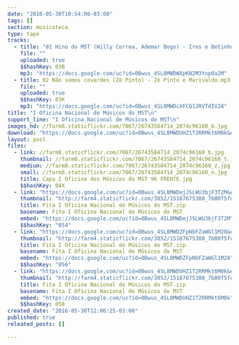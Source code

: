 ```yaml
---
date: "2016-05-30T10:54:06-03:00"
tags: []
section: musicoteca
type: tape
tracks:
  - title: "01 Hino do MST (Willy Correa, Ademar Bogo) - Ires e Betinho.mp3"
    file: ""
    uploaded: true
    $$hashKey: 03B
    mp3: "https://docs.google.com/uc?id=0Bwus_4SL8MWDWXpKN2M3Ynp0a2M"
  - title: 02 Não somos covardes (Zé Pinto) - Zé Pinto e Marivaldo.mp3
    file: ""
    uploaded: true
    $$hashKey: 03K
    mp3: "https://docs.google.com/uc?id=0Bwus_4SL8MWDcXFCQ1JRVTdIV28"
title: "I Oficina Nacional de Músicos do MST\n"
support_line: "I Oficina Nacional de Músicos do MST\n"
images_hd: //farm8.staticflickr.com/7067/26743584714_2074c96160_b.jpg
download: "https://docs.google.com/uc?id=0Bwus_4SL8MWDUHZ1T2RRMkt6M0k&export=download"
layout: post
files:
  - link: //farm8.staticflickr.com/7067/26743584714_2074c96160_b.jpg
    thumbnail: //farm8.staticflickr.com/7067/26743584714_2074c96160_t.jpg
    medium: //farm8.staticflickr.com/7067/26743584714_2074c96160_z.jpg
    small: //farm8.staticflickr.com/7067/26743584714_2074c96160_n.jpg
    title: Capa I Oficina dos Músicos do MST 96 FRENTE.jpg
    $$hashKey: 04X
  - link: "https://docs.google.com/uc?id=0Bwus_4SL8MWDejJSLWU3bjF3T2M&export=download"
    thumbnail: "http://farm4.staticflickr.com/3852/15187675380_7b00f5fdff_b.jpg"
    title: Fita I Oficina Nacional de Músicos do MST.zip
    basename: Fita I Oficina Nacional de Músicos do MST
    embed: "https://docs.google.com/uc?id=0Bwus_4SL8MWDejJSLWU3bjF3T2M"
    $$hashKey: "054"
  - link: "https://docs.google.com/uc?id=0Bwus_4SL8MWDZFpNbFZaWGl1M28&export=download"
    thumbnail: "http://farm4.staticflickr.com/3852/15187675380_7b00f5fdff_b.jpg"
    title: Fita I Oficina Nacional de Músicos do MST.zip
    basename: Fita I Oficina Nacional de Músicos do MST
    embed: "https://docs.google.com/uc?id=0Bwus_4SL8MWDZFpNbFZaWGl1M28"
    $$hashKey: "056"
  - link: "https://docs.google.com/uc?id=0Bwus_4SL8MWDUHZ1T2RRMkt6M0k&export=download"
    thumbnail: "http://farm4.staticflickr.com/3852/15187675380_7b00f5fdff_b.jpg"
    title: Fita I Oficina Nacional de Músicos do MST.zip
    basename: Fita I Oficina Nacional de Músicos do MST
    embed: "https://docs.google.com/uc?id=0Bwus_4SL8MWDUHZ1T2RRMkt6M0k"
    $$hashKey: 058
created_date: "2016-05-30T12:06:25-03:00"
published: true
releated_posts: []

---
```

